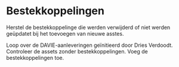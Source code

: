 # Bestekkoppelingen
Herstel de bestekkoppelinge die werden verwijderd of niet werden geüpdatet bij het toevoegen van nieuwe asstes.

Loop over de DAVIE-aanleveringen geïnitieerd door Dries Verdoodt.
Controleer de assets zonder bestekkoppelingen.
Voeg de bestekkoppelingen toe.
